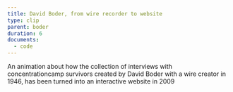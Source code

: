 ```yaml
---
title: David Boder, from wire recorder to website
type: clip
parent: boder
duration: 6
documents: 
  - code
---
```

An animation about how the collection of interviews with concentrationcamp survivors created by David Boder with a wire creator in 1946, has been turned into an interactive website in 2009 

<!-- more --> 

